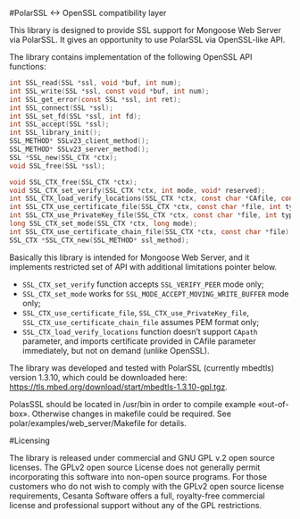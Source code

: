 #PolarSSL &lt;-> OpenSSL compatibility layer

This library is designed to provide SSL support for Mongoose Web Server via PolarSSL.
It gives an opportunity to use PolarSSL via OpenSSL-like API.

The library contains implementation of the following OpenSSL API functions:

```C
int SSL_read(SSL *ssl, void *buf, int num);
int SSL_write(SSL *ssl, const void *buf, int num);
int SSL_get_error(const SSL *ssl, int ret);
int SSL_connect(SSL *ssl);
int SSL_set_fd(SSL *ssl, int fd);
int SSL_accept(SSL *ssl);
int SSL_library_init();
SSL_METHOD* SSLv23_client_method();
SSL_METHOD* SSLv23_server_method();
SSL *SSL_new(SSL_CTX *ctx);
void SSL_free(SSL *ssl);

void SSL_CTX_free(SSL_CTX *ctx);
void SSL_CTX_set_verify(SSL_CTX *ctx, int mode, void* reserved);
int SSL_CTX_load_verify_locations(SSL_CTX *ctx, const char *CAfile, const char *CApath);
int SSL_CTX_use_certificate_file(SSL_CTX *ctx, const char *file, int type);
int SSL_CTX_use_PrivateKey_file(SSL_CTX *ctx, const char *file, int type);
long SSL_CTX_set_mode(SSL_CTX *ctx, long mode);
int SSL_CTX_use_certificate_chain_file(SSL_CTX *ctx, const char *file);
SSL_CTX *SSL_CTX_new(SSL_METHOD* ssl_method);
```

Basically this library is intended for Mongoose Web Server, and it implements restricted set of API with additional limitations pointer below.
- `SSL_CTX_set_verify` function accepts `SSL_VERIFY_PEER` mode only;
- `SSL_CTX_set_mode` works for `SSL_MODE_ACCEPT_MOVING_WRITE_BUFFER` mode only;
- `SSL_CTX_use_certificate_file`, `SSL_CTX_use_PrivateKey_file`, `SSL_CTX_use_certificate_chain_file` assumes PEM format only;
- `SSL_CTX_load_verify_locations` function doesn’t support `CApath` parameter, and imports certificate provided in CAfile parameter immediately, but not on demand (unlike OpenSSL).

The library was developed and tested with PolarSSL (currently mbedtls) version 1.3.10, which could be downloaded here: https://tls.mbed.org/download/start/mbedtls-1.3.10-gpl.tgz.

PolasSSL should be located in /usr/bin in order to compile example «out-of-box». Otherwise changes in makefile could be required. See polar/examples/web_server/Makefile for details.

#Licensing

The library is released under commercial and GNU GPL v.2 open source licenses. The GPLv2 open source License does not generally permit incorporating this software into non-open source programs. For those customers who do not wish to comply with the GPLv2 open source license requirements, Cesanta Software offers a full, royalty-free commercial license and professional support without any of the GPL restrictions.

 
